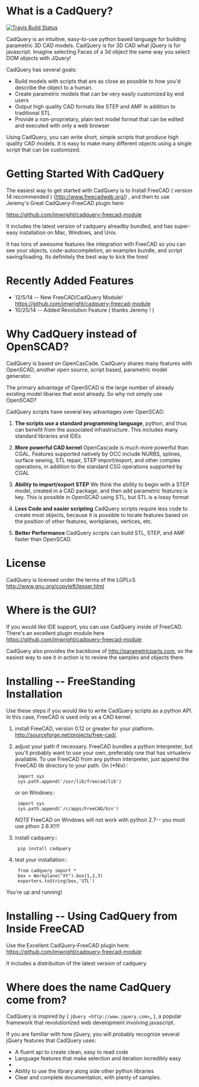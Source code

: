 What is a CadQuery?
========================================

[![Travis Build Status](https://travis-ci.org/dcowden/cadquery.svg)](https://travis-ci.org/dcowden/cadquery)

CadQuery is an intuitive, easy-to-use python based language for building parametric 3D CAD models.  CadQuery is for 3D CAD what jQuery is for javascript.  Imagine selecting Faces of a 3d object the same way you select DOM objects with JQuery!

CadQuery has several goals:

* Build models with scripts that are as close as possible to how you'd describe the object to a human.
* Create parametric models that can be very easily customized by end users
* Output high quality CAD formats like STEP and AMF in addition to traditional STL
* Provide a non-proprietary, plain text model format that can be edited and executed with only a web browser

Using CadQuery, you can write short, simple scripts that produce high quality CAD models.  It is easy to make many different objects using a single script that can be customized.

Getting Started With CadQuery
========================================

The easiest way to get started with CadQuery is to Install FreeCAD ( version 14 recommended )  (http://www.freecadweb.org/) , and then to use Jeremy's Great CadQuery-FreeCAD plugin here:

https://github.com/jmwright/cadquery-freecad-module


It includes the latest version of cadquery alreadby bundled, and has super-easy installation on Mac, Windows, and Unix.

It has tons of awesome features like integration with FreeCAD so you can see your objects, code-autocompletion, an examples bundle, and script saving/loading. Its definitely the best way to kick the tires!


Recently Added Features
========================================

* 12/5/14 -- New FreeCAD/CadQuery Module!  https://github.com/jmwright/cadquery-freecad-module
* 10/25/14 -- Added Revolution Feature ( thanks Jeremy ! )


Why CadQuery instead of OpenSCAD?
========================================

CadQuery is based on OpenCasCade.  CadQuery shares many features with OpenSCAD, another open source, script based, parametric model generator.

The primary advantage of OpenSCAD is the large number of already existing model libaries  that exist already. So why not simply use OpenSCAD?

CadQuery scripts have several key advantages over OpenSCAD:

1. **The scripts use a standard programming language**, python, and thus can benefit from the associated infrastructure.
   This includes many standard libraries and IDEs

2. **More powerful CAD kernel** OpenCascade is much more powerful than CGAL. Features supported natively
   by OCC include NURBS, splines, surface sewing, STL repair, STEP import/export,  and other complex operations,
   in addition to the standard CSG operations supported by CGAL

3. **Ability to import/export STEP** We think the ability to begin with a STEP model, created in a CAD package,
   and then add parametric features is key.  This is possible in OpenSCAD using STL, but STL is a lossy format

4. **Less Code and easier scripting**  CadQuery scripts require less code to create most objects, because it is possible to locate
   features based on the position of other features, workplanes, vertices, etc.

5. **Better Performance**  CadQuery scripts can build STL, STEP, and AMF faster than OpenSCAD.

License
========

CadQuery is licensed under the terms of the LGPLv3. http://www.gnu.org/copyleft/lesser.html

Where is the GUI?
==================

If you would like IDE support, you can use CadQuery inside of FreeCAD. There's an excellent plugin module here https://github.com/jmwright/cadquery-freecad-module

CadQuery also provides the backbone of http://parametricparts.com, so the easiest way to see it in action is to review the samples and objects there.

Installing -- FreeStanding Installation
========================================

Use these steps if you would like to write CadQuery scripts as a python API.  In this case, FreeCAD is used only as a CAD kernel.

1. install FreeCAD, version 0.12 or greater for your platform.  http://sourceforge.net/projects/free-cad/.

2. adjust your path if necessary.  FreeCAD bundles a python interpreter, but you'll probably want to use your own,
   preferably one that has virtualenv available.  To use FreeCAD from any python interpreter, just append the FreeCAD
   lib directory to your path. On  (*Nix)::

        import sys
		sys.path.append('/usr/lib/freecad/lib')

   or on Windows::

	    import sys
		sys.path.append('/c/apps/FreeCAD/bin')

   *NOTE* FreeCAD on Windows will not work with python 2.7-- you must use pthon 2.6.X!!!!

3. install cadquery::

		pip install cadquery

3. test your installation::

		from cadquery import *
		box = Workplane("XY").box(1,2,3)
		exporters.toString(box,'STL')

You're up and running!

Installing -- Using CadQuery from Inside FreeCAD
=================================================

Use the Excellent CadQuery-FreeCAD plugin here:
   https://github.com/jmwright/cadquery-freecad-module

It includes a distribution of the latest version of cadquery.

Where does the name CadQuery come from?
========================================

CadQuery is inspired by ( `jQuery <http://www.jquery.com>`_ ), a popular framework that
revolutionized web development involving javascript.

If you are familiar with how jQuery, you will probably recognize several jQuery features that CadQuery uses:

* A fluent api to create clean, easy to read code
* Language features that make selection and iteration incredibly easy
*
* Ability to use the library along side other python libraries
* Clear and complete documentation, with plenty of samples.

